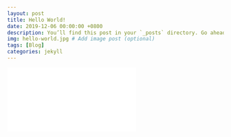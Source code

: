 ```yaml
---
layout: post
title: Hello World!
date: 2019-12-06 00:00:00 +0800
description: You’ll find this post in your `_posts` directory. Go ahead and edit it and re-build the site to see your changes. # Add post description (optional)
img: hello-world.jpg # Add image post (optional)
tags: [Blog]
categories: jekyll
---
```

<iframe src="//player.bilibili.com/player.html?aid=73312029&cid=125403762&page=1" scrolling="no" border="0" frameborder="no" framespacing="0" allowfullscreen="true"> </iframe>